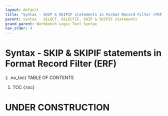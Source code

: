 ```yaml
---
layout: default
title: "Syntax - SKIP & SKIPIF statements in Format Record Filter (FRF)"
parent: Syntax - SELECT, SELECTIF, SKIP & SKIPIF statements
grand_parent: Workbench Logic Text Syntax
nav_order: 4
---
```

# Syntax - SKIP & SKIPIF statements in Format Record Filter (ERF)
{: .no_toc}
TABLE OF CONTENTS 
1. TOC
{:toc}  
 
# UNDER CONSTRUCTION

